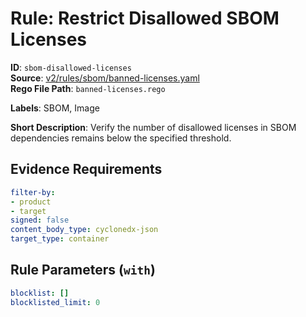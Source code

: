 # Rule: Restrict Disallowed SBOM Licenses

**ID**: `sbom-disallowed-licenses`  
**Source**: [v2/rules/sbom/banned-licenses.yaml](https://github.com/scribe-public/sample-policies/v2/rules/sbom/banned-licenses.yaml)  
**Rego File Path**: `banned-licenses.rego`  

**Labels**: SBOM, Image

**Short Description**: Verify the number of disallowed licenses in SBOM dependencies remains below the specified threshold.

## Evidence Requirements

```yaml
filter-by:
- product
- target
signed: false
content_body_type: cyclonedx-json
target_type: container
```
## Rule Parameters (`with`)

```yaml
blocklist: []
blocklisted_limit: 0
```
